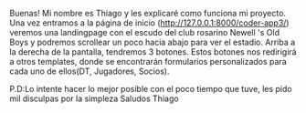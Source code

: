 Buenas! Mi nombre es Thiago y les explicaré como funciona mi proyecto.
Una vez entramos a la página de inicio (http://127.0.0.1:8000/coder-app3/) veremos una landingpage con el escudo del club rosarino Newell 's Old Boys y podremos scrollear un poco hacia abajo para ver el estadio. Arriba a la derecha de la pantalla, tendremos 3 botones. Estos botones nos redirigirá a otros templates, donde se encontrarán formularios personalizados para cada uno de ellos(DT, Jugadores, Socios).


P.D:Lo intente hacer lo mejor posible con el poco tiempo que tuve, les pido mil disculpas por la simpleza
Saludos
Thiago
